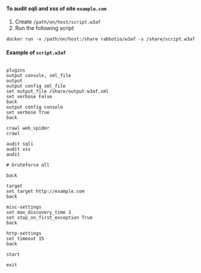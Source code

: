 #### To audit sqli and xss of site `example.com`
 1. Create `/path/on/host/script.w3af`
 1. Run the following script

```
docker run -v /path/on/host:/share rabbotio/w3af -s /share/script.w3af
```

#### Example of `script.w3af`
```

plugins
output console, xml_file
output
output config xml_file
set output_file /share/output-w3af.xml
set verbose False
back
output config console
set verbose True
back

crawl web_spider
crawl

audit sqli
audit xss
audit

# bruteforce all

back

target
set target http://example.com
back

misc-settings
set max_discovery_time 3
set stop_on_first_exception True
back

http-settings
set timeout 15
back

start

exit

```
